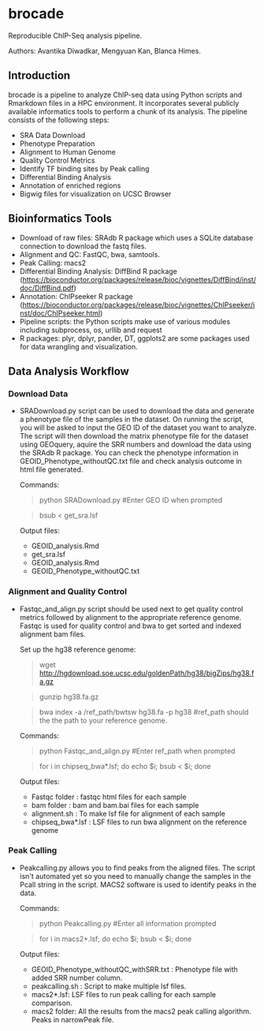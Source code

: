 brocade
======

Reproducible ChIP-Seq analysis pipeline.

Authors: Avantika Diwadkar, Mengyuan Kan, Blanca Himes.

## Introduction

brocade is a pipeline to analyze ChIP-seq data using Python scripts and Rmarkdown files in a HPC environment. It incorporates several publicly available informatics tools to perform a chunk of its analysis. The pipeline consists of the following steps:

* SRA Data Download
* Phenotype Preparation
* Alignment to Human Genome
* Quality Control Metrics
* Identify TF binding sites by Peak calling
* Differential Binding Analysis
* Annotation of enriched regions 
* Bigwig files for visualization on UCSC Browser


## Bioinformatics Tools
* Download of raw files: SRAdb R package which uses a SQLite database connection to download the fastq files.
* Alignment and QC: FastQC, bwa, samtools.
* Peak Calling: macs2
* Differential Binding Analysis: DiffBind R package (https://bioconductor.org/packages/release/bioc/vignettes/DiffBind/inst/doc/DiffBind.pdf)
* Annotation: ChIPseeker R package (https://bioconductor.org/packages/release/bioc/vignettes/ChIPseeker/inst/doc/ChIPseeker.html)
* Pipeline scripts: the Python scripts make use of various modules including subprocess, os, urllib and request
* R packages: plyr, dplyr, pander, DT, ggplots2 are some packages used for data wrangling and visualization.


## Data Analysis Workflow

### Download Data
* SRADownload.py script can be used to download the data and generate a phenotype file of the samples in the dataset. On running the script, you will be asked to input the GEO ID of the dataset you want to analyze. The script will then download the matrix phenotype file for the dataset using GEOquery, aquire the SRR numbers and download the data using the SRAdb R package. You can check the phenotype information in GEOID_Phenotype_withoutQC.txt file and check analysis outcome in html file generated. 

  Commands:
  > python SRADownload.py #Enter GEO ID when prompted 

  > bsub < get_sra.lsf

  Output files:
  * GEOID_analysis.Rmd 
  * get_sra.lsf
  * GEOID_analysis.Rmd
  * GEOID_Phenotype_withoutQC.txt

### Alignment and Quality Control
* Fastqc_and_align.py script should be used next to get quality control metrics followed by alignment to the appropriate reference genome. Fastqc is used for quality control and bwa to get sorted and indexed alignment bam files.

	Set up the hg38 reference genome:
	> wget http://hgdownload.soe.ucsc.edu/goldenPath/hg38/bigZips/hg38.fa.gz

	> gunzip hg38.fa.gz

	> bwa index -a /ref_path/bwtsw hg38.fa -p hg38 #ref_path should the the path to your reference genome.

	Commands:
	> python Fastqc_and_align.py #Enter ref_path when prompted

	> for i in chipseq_bwa\*.lsf; do echo $i; bsub < $i; done

	Output files:
	* Fastqc folder : fastqc html files for each sample
	* bam folder : bam and bam.bai files for each sample
	* alignment.sh : To make lsf file for alignment of each sample
	* chipseq_bwa\*.lsf : LSF files to run bwa alignment on the reference genome

### Peak Calling
* Peakcalling.py allows you to find peaks from the aligned files. The script isn't automated yet so you need to manually change the samples in the Pcall string in the script. MACS2 software is used to identify peaks in the data. 

	Commands:
	> python Peakcalling.py #Enter all information prompted

	> for i in macs2\*.lsf; do echo $i; bsub < $i; done

	Output files:
	* GEOID_Phenotype_withoutQC_withSRR.txt : Phenotype file with added SRR number column.
	* peakcalling.sh : Script to make multiple lsf files.
	* macs2\*.lsf: LSF files to run peak calling for each sample comparison.
	* macs2 folder: All the results from the macs2 peak calling algorithm. Peaks in narrowPeak file. 






